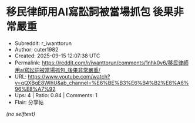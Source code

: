 # 移民律師用AI寫訟詞被當場抓包 後果非常嚴重

- Subreddit: r_iwanttorun
- Author: cuter1982
- Created: 2025-09-15 12:07:38 UTC
- Permalink: https://reddit.com/r/iwanttorun/comments/1nhk0v6/移民律師用ai寫訟詞被當場抓包_後果非常嚴重/
- URL: https://www.youtube.com/watch?v=qQXBgE8WlhU&ab_channel=%E6%BE%B3%E6%B4%B2%E8%A6%96%E8%A7%92
- Ups: 4 | Ratio: 0.84 | Comments: 1
- Flair: 分享帖

_(no selftext)_
